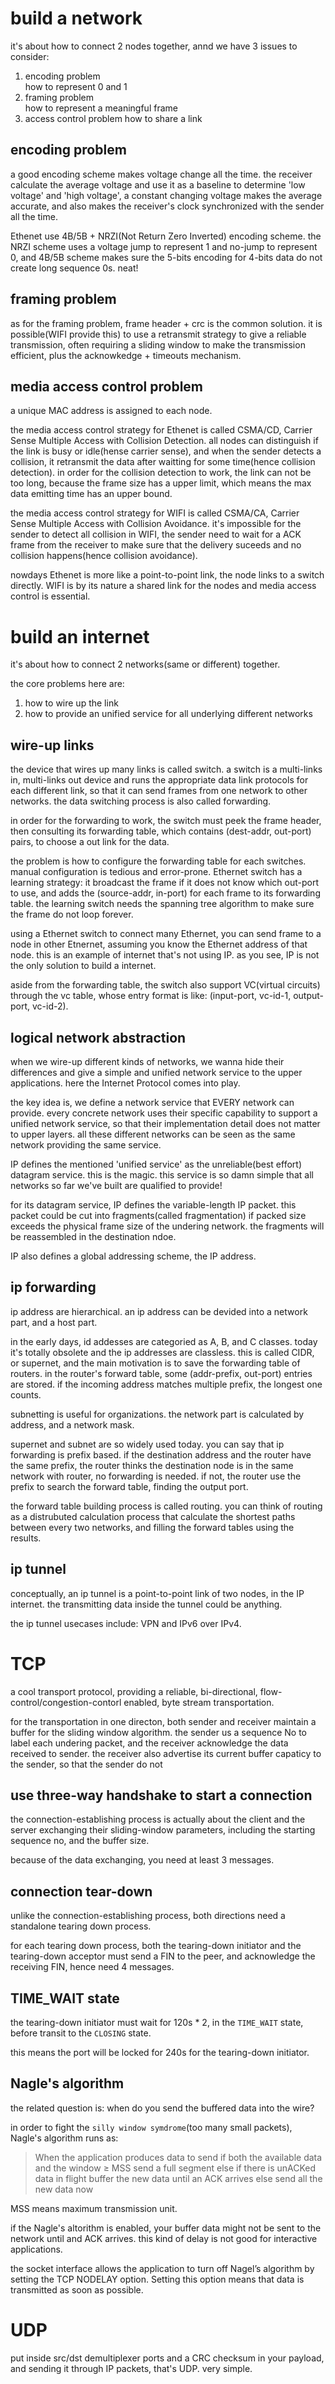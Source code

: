 
# build a network

it's about how to connect 2 nodes together, annd we have 3 issues to
consider:
1. encoding problem  
   how to represent 0 and 1
2. framing problem  
   how to represent a meaningful frame
3. access control problem
   how to share a link

## encoding problem
a good encoding scheme makes voltage change all the time. the receiver
calculate the average voltage and use it as a baseline to determine
'low voltage' and 'high voltage', a constant changing voltage makes
the average accurate, and also makes the receiver's clock synchronized
with the sender all the time.

Ethenet use 4B/5B + NRZI(Not Return Zero Inverted) encoding scheme.
the NRZI scheme uses a voltage jump to represent 1 and no-jump to
represent 0, and 4B/5B scheme makes sure the 5-bits encoding for
4-bits data do not create long sequence 0s. neat!

## framing problem
as for the framing problem, frame header + crc is the common
solution. it is possible(WIFI provide this) to use a retransmit
strategy to give a reliable transmission, often requiring a sliding
window to make the transmission efficient, plus the acknowkedge +
timeouts mechanism.

## media access control problem
a unique MAC address is assigned to each node.

the media access control strategy for Ethenet is called CSMA/CD,
Carrier Sense Multiple Access with Collision Detection. all nodes can
distinguish if the link is busy or idle(hense carrier sense), and when
the sender detects a collision, it retransmit the data after waitting
for some time(hence collision detection). in order for the collision
detection to work, the link can not be too long, because the frame
size has a upper limit, which means the max data emitting time has an
upper bound.

the media access control strategy for WIFI is called CSMA/CA, Carrier
Sense Multiple Access with Collision Avoidance. it's impossible for
the sender to detect all collision in WIFI, the sender need to wait
for a ACK frame from the receiver to make sure that the delivery
suceeds and no collision happens(hence collision avoidance).

nowdays Ethenet is more like a point-to-point link, the node links to
a switch directly. WIFI is by its nature a shared link for the nodes
and media access control is essential.

# build an internet

it's about how to connect 2 networks(same or different) together.

the core problems here are:
1. how to wire up the link
2. how to provide an unified service for all underlying different
   networks

## wire-up links
the device that wires up many links is called switch. a switch is a
multi-links in, multi-links out device and runs the appropriate data
link protocols for each different link, so that it can send frames
from one network to other networks. the data switching process is also
called forwarding.

in order for the forwarding to work, the switch must peek the frame
header, then consulting its forwarding table, which contains
(dest-addr, out-port) pairs, to choose a out link for the data.

the problem is how to configure the forwarding table for each
switches. manual configuration is tedious and error-prone. Ethernet
switch has a learning strategy: it broadcast the frame if it does not
know which out-port to use, and adds the (source-addr, in-port) for
each frame to its forwarding table. the learning switch needs the
spanning tree algorithm to make sure the frame do not loop forever.

using a Ethernet switch to connect many Ethernet, you can send frame
to a node in other Etnernet, assuming you know the Ethernet address of
that node. this is an example of internet that's not using IP. as you
see, IP is not the only solution to build a internet.

aside from the forwarding table, the switch also support VC(virtual
circuits) through the vc table, whose entry format is like:
(input-port, vc-id-1, output-port, vc-id-2).

## logical network abstraction
when we wire-up different kinds of networks, we wanna hide their
differences and give a simple and unified network service to the upper
applications. here the Internet Protocol comes into play.

the key idea is, we define a network service that EVERY network can
provide. every concrete network uses their specific capability to
support a unified network service, so that their implementation detail
does not matter to upper layers. all these different networks can be
seen as the same network providing the same service.

IP defines the mentioned 'unified service' as the unreliable(best
effort) datagram service. this is the magic. this service is so damn
simple that all networks so far we've built are qualified to provide!

for its datagram service, IP defines the variable-length IP
packet. this packet could be cut into fragments(called fragmentation)
if packed size exceeds the physical frame size of the undering
network. the fragments will be reassembled in the destination ndoe.

IP also defines a global addressing scheme, the IP address.

## ip forwarding
ip address are hierarchical. an ip address can be devided into a
network part, and a host part.

in the early days, id addesses are categoried as A, B, and C
classes. today it's totally obsolete and the ip addresses are
classless. this is called CIDR, or supernet, and the main motivation
is to save the forwarding table of routers. in the router's forward
table, some (addr-prefix, out-port) entries are stored. if the
incoming address matches multiple prefix, the longest one counts.

subnetting is useful for organizations. the network part is calculated
by address, and a network mask.

supernet and subnet are so widely used today. you can say that ip
forwarding is prefix based. if the destination address and the router
have the same prefix, the router thinks the destination node is in the
same network with router, no forwarding is needed. if not, the router
use the prefix to search the forward table, finding the output port.

the forward table building process is called routing. you can think of
routing as a distrubuted calculation process that calculate the
shortest paths between every two networks, and filling the forward
tables using the results.

## ip tunnel
conceptually, an ip tunnel is a point-to-point link of two nodes, in
the IP internet. the transmitting data inside the tunnel could be
anything.

the ip tunnel usecases include: VPN and IPv6 over IPv4.

# TCP
a cool transport protocol, providing a reliable, bi-directional,
flow-control/congestion-contorl enabled, byte stream transportation.

for the transportation in one directon, both sender and receiver
maintain a buffer for the sliding window algorithm. the sender us a sequence No to label each undering packet, and the receiver acknowledge the data received to sender. the receiver also advertise its current buffer capaticy to the sender, so that the sender do not 

## use three-way handshake to start a connection
the connection-establishing process is actually about the client and
the server exchanging their sliding-window parameters, including the
starting sequence no, and the buffer size.

because of the data exchanging, you need at least 3 messages.

## connection tear-down
unlike the connection-establishing process, both directions need a standalone tearing down process.

for each tearing down process, both the tearing-down initiator and the
tearing-down acceptor must send a FIN to the peer, and acknowledge the
receiving FIN, hence need 4 messages.

## TIME_WAIT state
the tearing-down initiator must wait for 120s * 2, in the `TIME_WAIT`
state, before transit to the `CLOSING` state.

this means the port will be locked for 240s for the tearing-down
initiator.

## Nagle's algorithm
the related question is: when do you send the buffered data into the
wire?

in order to fight the `silly window symdrome`(too many small packets), Nagle's algorithm runs as:

> When the application produces data to send
>   if both the available data and the window ≥ MSS
>     send a full segment
>   else
>     if there is unACKed data in flight
>       buffer the new data until an ACK arrives
>     else
>       send all the new data now

MSS means maximum transmission unit.

if the Nagle's altorithm is enabled, your buffer data might not be
sent to the network until and ACK arrives. this kind of delay is not good for interactive applications.

the socket interface allows the application to turn off Nagel’s
algorithm by setting the TCP NODELAY option. Setting this option means
that data is transmitted as soon as possible.

# UDP
put inside src/dst demultiplexer ports and a CRC checksum in your
payload, and sending it through IP packets, that's UDP. very simple.

